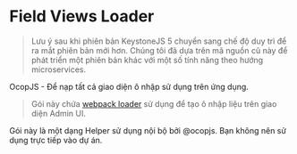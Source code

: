 <!--[meta]
title: Field Views Loader
[meta]-->

# Field Views Loader

> Lưu ý sau khi phiên bản KeystoneJS 5 chuyển sang chế độ duy trì để ra mắt
> phiên bản mới hơn. Chúng tôi đã dựa trên mã nguồn cũ này để phát triển một
> phiên bản khác với một số tính năng theo hướng microservices.

OcopJS - Để nạp tất cả giao diện ô nhập sử dụng trên ứng dụng.

> Gói này chứa [webpack loader](https://webpack.js.org/api/loaders) sử dụng để
> tạo ô nhập liệu trên giao diện Admin UI.

Gói này là một dạng Helper sử dụng nội bộ bởi @ocopjs. Bạn không nên sử dụng
trực tiếp vào dự án.
